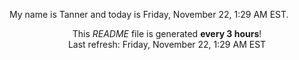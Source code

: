 My name is Tanner and today is Friday, November 22, 1:29 AM EST.

<p align="center">This <i>README</i> file is generated <b>every 3 hours</b>!</br>Last refresh: Friday, November 22, 1:29 AM EST<br /></p>

